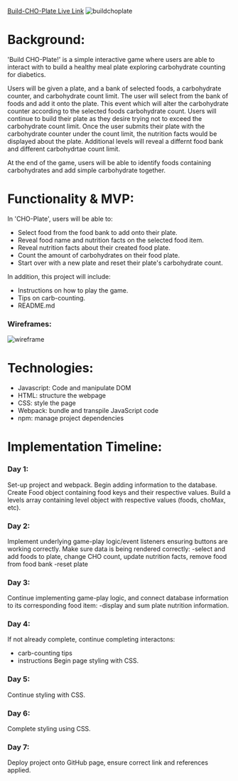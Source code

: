 [Build-CHO-Plate Live Link](https://kcheng16.github.io/build-cho-plate/)
![buildchoplate](https://user-images.githubusercontent.com/88124383/149829999-d4eee77b-b57c-4a6b-b487-e775daacbdd0.png)
# Background:
'Build CHO-Plate!' is a simple interactive game where users are able to interact with to build a healthy meal plate exploring carbohydrate counting for diabetics. 

Users will be given a plate, and a bank of selected foods, a carbohydrate counter, and carbohydrate count limit. The user will select from the bank of foods and add it onto the plate. This event which will alter the carbohydrate counter according to the selected foods carbohydrate count. Users will continue to build their plate as they desire trying not to exceed the carbohydrate count limit. Once the user submits their plate with the carbohydrate counter under the count limit, the nutrition facts would be displayed about the plate. Additional levels will reveal a differnt food bank and different carbohydrtae count limit. 

At the end of the game, users will be able to identify foods containing carbohydrates and add simple carbohydrate together.

# Functionality & MVP:

In 'CHO-Plate', users will be able to:
* Select food from the food bank to add onto their plate.
* Reveal food name and nutrition facts on the selected food item.
* Reveal nutrition facts about their created food plate.
* Count the amount of carbohydrates on their food plate.
* Start over with a new plate and reset their plate's carbohydrate count.

In addition, this project will include:
* Instructions on how to play the game.
* Tips on carb-counting.
* README.md

### Wireframes:
![wireframe](https://user-images.githubusercontent.com/88124383/146305765-faa00fab-0bac-4049-b918-cf456a7d5607.jpg)

# Technologies:
* Javascript: Code and manipulate DOM
* HTML: structure the webpage
* CSS: style the page
* Webpack: bundle and transpile JavaScript code
* npm: manage project dependencies

# Implementation Timeline:
### Day 1: 
Set-up project and webpack. Begin adding information to the database. Create Food object containing food keys and their respective values. Build a levels array containing level object with respective values (foods, choMax, etc).

### Day 2: 
Implement underlying game-play logic/event listeners ensuring buttons are working correctly. Make sure data is being rendered correctly:
-select and add foods to plate, change CHO count, update nutrition facts, remove food from food bank
-reset plate

### Day 3: 
Continue implementing game-play logic, and connect database information to its corresponding food item:
-display and sum plate nutrition information.

### Day 4: 
If not already complete, continue completing interactons:
* carb-counting tips
* instructions
Begin page styling with CSS.

### Day 5: 
Continue styling with CSS.

### Day 6: 
Complete styling using CSS.

### Day 7: 
Deploy project onto GitHub page, ensure correct link and references applied.
